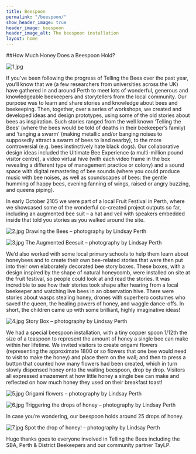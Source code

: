 ```yaml
---
title: Beespoon
permalink: "/beespoon/"
show_header_image: true
header_image: beespoon
header_image_alt: The beespoon installation
layout: home
---
```



##How Much Honey Does a Beespoon Hold?

![1.jpg](/uploads/1.jpg)

If you’ve been following the progress of Telling the Bees over the past year, you’ll know that we (a few researchers from universities across the UK) have gathered in and around Perth to meet lots of wonderful, generous and knowledgeable beekeepers and storytellers from the local community. Our purpose was to learn and share stories and knowledge about bees and beekeeping. Then, together, over a series of workshops, we created and developed ideas and design prototypes, using some of the old stories about bees as inspiration. Such stories ranged from the well known ‘Telling the Bees’ (where the bees would be told of deaths in their beekeeper’s family) and ‘tanging a swarm’ (making metallic and/or banging noises to supposedly attract a swarm of bees to land nearby), to the more controversial (e.g. bees instinctively hate black dogs). Our collaborative design ideas included the Ultimate Bee Experience (a multi-million pound visitor centre), a video virtual hive (with each video frame in the box revealing a different type of management practice or colony) and a sound space with digital remastering of bee sounds (where you could produce music with bee noises, as well as soundscapes of bees: the gentle humming of happy bees, evening fanning of wings, raised or angry buzzing, and queens piping).

In early October 2105 we were part of a local Fruit Festival in Perth, where we showcased some of the wonderful co-created project outputs so far, including an augmented bee suit – a hat and veil with speakers embedded inside that told you stories as you walked around the site.

![2.jpg](/uploads/2.jpg)
Drawing the Bees – photography by Lindsay Perth

![3.jpg](/uploads/3.jpg)
The Augmented Beesuit – photography by Lindsay Perth

We’d also worked with some local primary schools to help them learn about honeybees and to create their own bee-related stories that were then put into their own elaborately decorated bee story boxes. These boxes, with a design inspired by the shape of natural honeycomb, were installed on site at the fruit festival, so people could look at and read the stories. It was incredible to see how their stories took shape after hearing from a local beekeeper and watching live bees in an observation hive. There were stories about wasps stealing honey, drones with superhero costumes who saved the queen, the healing powers of honey, and waggle dance-offs. In short, the children came up with some brilliant, highly imaginative ideas!

![4.jpg](/uploads/4.jpg)
Story Box – photography by Lindsay Perth

We had a special beespoon installation, with a tiny copper spoon 1/12th the size of a teaspoon to represent the amount of honey a single bee can make within her lifetime. We invited visitors to create origami flowers (representing the approximate 1800 or so flowers that one bee would need to visit to make the honey) and place them on the wall; and then to press a button that counted how many flowers had been created, which in turn slowly dispensed honey onto the waiting beespoon, drop by drop. Visitors all expressed amazement at how little honey a single bee can make and reflected on how much honey they used on their breakfast toast!

![5.jpg](/uploads/5.jpg)
Origami flowers – photography by Lindsay Perth

![6.jpg](/uploads/6.jpg)
Triggering the drops of honey – photography by Lindsay Perth

In case you’re wondering, our beespoon holds around 25 drops of honey.

![7.jpg](/uploads/7.jpg)
Spot the drop of honey! – photography by Lindsay Perth

Huge thanks goes to everyone involved in Telling the Bees including the SBA, Perth & District Beekeepers and our community partner TayLP.
